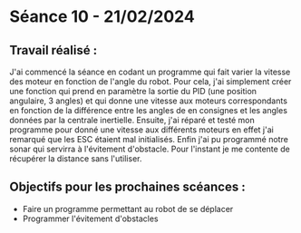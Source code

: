 # **Séance 10 - 21/02/2024**
## Travail réalisé :
J'ai commencé la séance en codant un programme qui fait varier la vitesse des moteur en fonction de l'angle du robot. Pour cela, j'ai simplement créer une fonction qui prend en paramètre la sortie du PID (une position angulaire, 3 angles)
et qui donne une vitesse aux moteurs correspondants en fonction de la différence entre les angles de en consignes et les angles données par la centrale inertielle.
Ensuite, j'ai réparé et testé mon programme pour donné une vitesse aux différents moteurs en effet j'ai remarqué que les ESC étaient mal initialisés.
Enfin j'ai pu programmé notre sonar qui servirra à l'évitement d'obstacle. Pour l'instant je me contente de récupérer la distance sans l'utiliser.

## Objectifs pour les prochaines scéances :
- Faire un programme permettant au robot de se déplacer
- Programmer l'évitement d'obstacles
